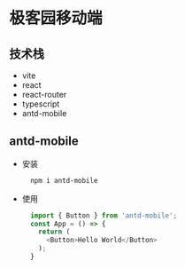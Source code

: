 # 极客园移动端

## 技术栈
* vite
* react
* react-router
* typescript
* antd-mobile

## antd-mobile
* 安装
  ```bash
    npm i antd-mobile
  ```
* 使用
  ```ts
    import { Button } from 'antd-mobile';
    const App = () => {
      return (
        <Button>Hello World</Button>
      );
    }
  ```